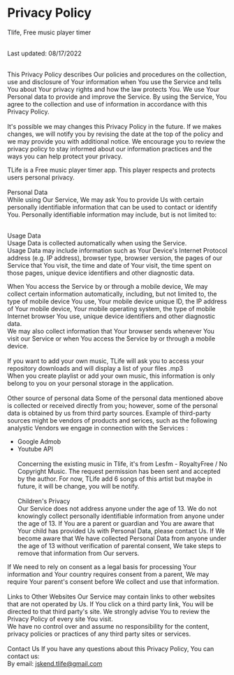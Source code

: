 # Privacy Policy
Tlife, Free music player timer
 
<br/>
Last updated: 08/17/2022<br/><br/>

This Privacy Policy describes Our policies and procedures on the collection, use and disclosure of Your information when You use the Service and tells You about Your privacy rights and how the law protects You.
We use Your Personal data to provide and improve the Service. By using the Service, You agree to the collection and use of information in accordance with this Privacy Policy.
<br/><br/>
It's possible we may changes this Privacy Policy in the future. If we makes changes, we will notify you by revising the date at the top of the policy and we may provide you with additional notice.
We encourage you to review the privacy policy to stay informed about our information practices and the ways you can help protect your privacy.
<br/>

TLife is a Free music player timer app. This player respects and protects users personal privacy.<br/>
<br/>
Personal Data<br/>
While using Our Service, We may ask You to provide Us with certain personally identifiable information that can be used to contact or identify You. Personally identifiable information may include, but is not limited to:
<br/><br/>
 
Usage Data<br/>
Usage Data is collected automatically when using the Service.
<br/>
Usage Data may include information such as Your Device's Internet Protocol address (e.g. IP address), browser type, browser version, the pages of our Service that You visit, the time and date of Your visit, the time spent on those pages, unique device identifiers and other diagnostic data.

When You access the Service by or through a mobile device, We may collect certain information automatically, including, but not limited to, the type of mobile device You use, Your mobile device unique ID, the IP address of Your mobile device, Your mobile operating system, the type of mobile Internet browser You use, unique device identifiers and other diagnostic data.
<br/>
We may also collect information that Your browser sends whenever You visit our Service or when You access the Service by or through a mobile device.
<br/><br/>
If you want to add your own music, TLife will ask you to access your repository downloads and will display a list of your files .mp3<br/>
When you create playlist or add your own music, this information is only belong to you on your personal storage in the application.
<br/><br/>
Other source of personal data 
Some of the personal data mentioned above is collected or received directly from you; however, some of the personal data is obtained by us from third party sources.
Example of third-party sources might be vendors of products and serices, such as the following analystic Vendors we engage in connection with the Services :
- Google Admob
- Youtube API 
<br/><br/>
Concerning the existing music in Tlife, it's from Lesfm - RoyaltyFree / No Copyright Music. The request permission has been sent and accepted by the author.
For now, TLife add 6 songs of this artist but maybe in future, it will be change, you will be notify.
<br/><br/>
Children's Privacy<br/>
Our Service does not address anyone under the age of 13. We do not knowingly collect personally identifiable information from anyone under the age of 13. If You are a parent or guardian and You are aware that Your child has provided Us with Personal Data, please contact Us. If We become aware that We have collected Personal Data from anyone under the age of 13 without verification of parental consent, We take steps to remove that information from Our servers.

If We need to rely on consent as a legal basis for processing Your information and Your country requires consent from a parent, We may require Your parent's consent before We collect and use that information.
<br/><br/>
Links to Other Websites
Our Service may contain links to other websites that are not operated by Us. If You click on a third party link, You will be directed to that third party's site. We strongly advise You to review the Privacy Policy of every site You visit.
<br/>
We have no control over and assume no responsibility for the content, privacy policies or practices of any third party sites or services.
<br/><br/>
Contact Us
If you have any questions about this Privacy Policy, You can contact us:
<br/>
By email: jskend.tlife@gmail.com

